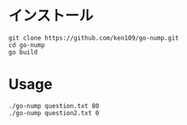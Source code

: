 # インストール
```
git clone https://github.com/ken109/go-nump.git
cd go-nump
go build
```

# Usage
```
./go-nump question.txt 80
./go-nump question2.txt 0
```
